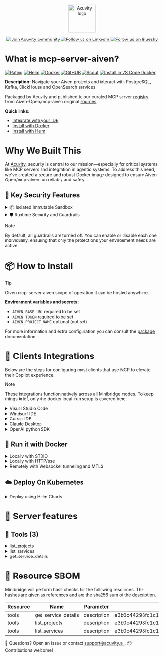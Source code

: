 <p align="center">
  <a href="https://acuvity.ai">
    <picture>
      <img src="https://mma.prnewswire.com/media/2544052/Acuvity__Logo.jpg" height="90" alt="Acuvity logo"/>
    </picture>
  </a>
</p>
<p align="center">
  <a href="https://discord.gg/BkU7fBkrNk">
    <img src="https://img.shields.io/badge/Acuvity-Join-7289DA?logo=discord&logoColor=fff" alt="Join Acuvity community" />
  </a>
<a href="https://www.linkedin.com/company/acuvity/">
    <img src="https://img.shields.io/badge/LinkedIn-Follow-7289DA" alt="Follow us on LinkedIn" />
  </a>
<a href="https://bsky.app/profile/acuvity.bsky.social">
    <img src="https://img.shields.io/badge/Bluesky-Follow-7289DA"?logo=bluesky&logoColor=fff" alt="Follow us on Bluesky" />
  </a>
</p>


# What is mcp-server-aiven?
[![Rating](https://img.shields.io/badge/F-3775A9?label=Rating)](https://docs.anthropic.com/en/docs/build-with-claude/tool-use/implement-tool-use#best-practices-for-tool-definitions)
[![Helm](https://img.shields.io/badge/1.0.0-3775A9?logo=helm&label=Charts&logoColor=fff)](https://hub.docker.com/r/acuvity/mcp-server-aiven/tags/)
[![Docker](https://img.shields.io/docker/image-size/acuvity/mcp-server-aiven/297e5bd?logo=docker&logoColor=fff&label=297e5bd)](https://hub.docker.com/r/acuvity/mcp-server-aiven)
[![GitHUB](https://img.shields.io/badge/297e5bd-3775A9?logo=github&logoColor=fff&label=Aiven-Open/mcp-aiven)](https://github.com/Aiven-Open/mcp-aiven)
[![Scout](https://img.shields.io/badge/Active-3775A9?logo=docker&logoColor=fff&label=Scout)](https://hub.docker.com/r/acuvity/mcp-server-aiven/)
[![Install in VS Code Docker](https://img.shields.io/badge/VS_Code-One_click_install-0078d7?logo=githubcopilot)](https://insiders.vscode.dev/redirect/mcp/install?name=mcp-server-aiven&config=%7B%22args%22%3A%5B%22run%22%2C%22-i%22%2C%22--rm%22%2C%22--read-only%22%2C%22-e%22%2C%22AIVEN_BASE_URL%22%2C%22-e%22%2C%22AIVEN_TOKEN%22%2C%22docker.io%2Facuvity%2Fmcp-server-aiven%3A297e5bd%22%5D%2C%22command%22%3A%22docker%22%7D)

**Description:** Navigate your Aiven projects and interact with PostgreSQL, Kafka, ClickHouse and OpenSearch services

Packaged by Acuvity and published to our curated MCP server [registry](https://mcp.acuvity.ai) from Aiven-Open/mcp-aiven original [sources](https://github.com/Aiven-Open/mcp-aiven).

**Quick links:**

- [Integrate with your IDE](https://github.com/acuvity/mcp-servers-registry/blob/main/mcp-server-aiven/docker/README.md#-clients-integrations)
- [Install with Docker](https://github.com/acuvity/mcp-servers-registry/tree/main/mcp-server-aiven/docker/README.md#-run-it-with-docker)
- [Install with Helm](https://github.com/acuvity/mcp-servers-registry/tree/main/mcp-server-aiven/charts/mcp-server-aiven/README.md#how-to-install)

# Why We Built This

At [Acuvity](https://acuvity.ai), security is central to our mission—especially for critical systems like MCP servers and integration in agentic systems.
To address this need, we've created a secure and robust Docker image designed to ensure Aiven-Open/mcp-aiven run reliably and safely.

## 🔐 Key Security Features

<details>
<summary>📦 Isolated Immutable Sandbox </summary>

- **Isolated Execution**: All tools run within secure, containerized sandboxes to enforce process isolation and prevent lateral movement.
- **Non-root by Default**: Enforces least-privilege principles, minimizing the impact of potential security breaches.
- **Read-only Filesystem**: Ensures runtime immutability, preventing unauthorized modification.
- **Version Pinning**: Guarantees consistency and reproducibility across deployments by locking tool and dependency versions.
- **CVE Scanning**: Continuously scans images for known vulnerabilities using [Docker Scout](https://docs.docker.com/scout/) to support proactive mitigation.
- **SBOM & Provenance**: Delivers full supply chain transparency by embedding metadata and traceable build information."
</details>

<details>
<summary>🛡️ Runtime Security and Guardrails</summary>

**Minibridge Integration**: [Minibridge](https://github.com/acuvity/minibridge) establishes secure Agent-to-MCP connectivity, supports Rego/HTTP-based policy enforcement 🕵️, and simplifies orchestration.

The [ARC](https://github.com/acuvity/mcp-servers-registry/tree/main) container includes a [built-in Rego policy](https://github.com/acuvity/mcp-servers-registry/tree/main/mcp-server-aiven/docker/policy.rego) that enables a set of runtime "guardrails"" to help enforce security, privacy, and correct usage of your services. Below is an overview of each guardrail provided.

### 🔒 Resource Integrity

**Mitigates MCP Rug Pull Attacks**

* **Goal:** Protect users from malicious tool description changes after initial approval, preventing post-installation manipulation or deception.
* **Mechanism:** Locks tool descriptions upon client approval and verifies their integrity before execution. Any modification to the description triggers a security violation, blocking unauthorized changes from server-side updates.

### 🛡️ Guardrails

#### Covert Instruction Detection

Monitors incoming requests for hidden or obfuscated directives that could alter policy behavior.

* **Goal:** Stop attackers from slipping unnoticed commands or payloads into otherwise harmless data.
* **Mechanism:** Applies a library of regex patterns and binary‐encoding checks to the full request body. If any pattern matches a known covert channel (e.g., steganographic markers, hidden HTML tags, escape-sequence tricks), the request is rejected.

#### Sensitive Pattern Detection

Block user-defined sensitive data patterns (credential paths, filesystem references).

* **Goal:** Block accidental or malicious inclusion of sensitive information that violates data-handling rules.
* **Mechanism:** Runs a curated set of regexes against all payloads and tool descriptions—matching patterns such as `.env` files, RSA key paths, directory traversal sequences.

#### Shadowing Pattern Detection

Detects and blocks "shadowing" attacks, where a malicious MCP server sneaks hidden directives into its own tool descriptions to hijack or override the behavior of other, trusted tools.

* **Goal:** Stop a rogue server from poisoning the agent’s logic by embedding instructions that alter how a different server’s tools operate (e.g., forcing all emails to go to an attacker’s address even when the user calls a separate `send_email` tool).
* **Mechanism:** During policy load, each tool description is scanned for cross‐tool override patterns—such as `<IMPORTANT>` sections referencing other tool names, hidden side‐effects, or directives that apply to a different server’s API. Any description that attempts to shadow or extend instructions for a tool outside its own namespace triggers a policy violation and is rejected.

#### Schema Misuse Prevention

Enforces strict adherence to MCP input schemas.

* **Goal:** Prevent malformed or unexpected fields from bypassing validations, causing runtime errors, or enabling injections.
* **Mechanism:** Compares each incoming JSON object against the declared schema (required properties, allowed keys, types). Any extra, missing, or mistyped field triggers an immediate policy violation.

#### Cross-Origin Tool Access

Controls whether tools may invoke tools or services from external origins.

* **Goal:** Prevent untrusted or out-of-scope services from being called.
* **Mechanism:** Examines tool invocation requests and outgoing calls, verifying each target against an allowlist of approved domains or service names. Calls to any non-approved origin are blocked.

#### Secrets Redaction

Automatically masks sensitive values so they never appear in logs or responses.

* **Goal:** Ensure that API keys, tokens, passwords, and other credentials cannot leak in plaintext.
* **Mechanism:** Scans every text output for known secret formats (e.g., AWS keys, GitHub PATs, JWTs). Matches are replaced with `[REDACTED]` before the response is sent or recorded.

These controls ensure robust runtime integrity, prevent unauthorized behavior, and provide a foundation for secure-by-design system operations.

### Enable guardrails

To activate guardrails in your Docker containers, define the `GUARDRAILS` environment variable with the protections you need.

| Guardrail                        | Summary                                                                 |
|----------------------------------|-------------------------------------------------------------------------|
| `covert-instruction-detection`   | Detects hidden or obfuscated directives in requests.                    |
| `sensitive-pattern-detection`    | Flags patterns suggesting sensitive data or filesystem exposure.        |
| `shadowing-pattern-detection`    | Identifies tool descriptions that override or influence others.         |
| `schema-misuse-prevention`       | Enforces strict schema compliance on input data.                        |
| `cross-origin-tool-access`       | Controls calls to external services or APIs.                            |
| `secrets-redaction`              | Prevents exposure of credentials or sensitive values.                   |

Example: add `-e GUARDRAILS="secrets-redaction sensitive-pattern-detection"` to enable those guardrails.

## 🔒 Basic Authentication via Shared Secret

Provides a lightweight auth layer using a single shared token.

* **Mechanism:** Expects clients to send an `Authorization` header with the predefined secret.
* **Use Case:** Quickly lock down your endpoint in development or simple internal deployments—no complex OAuth/OIDC setup required.

To turn on Basic Authentication, define `BASIC_AUTH_SECRET` environment variable with a shared secret.

Example: add `-e BASIC_AUTH_SECRET="supersecret"` to enable the basic authentication.

> While basic auth will protect against unauthorized access, you should use it only in controlled environment,
> rotate credentials frequently and **always** use TLS.

</details>

> [!NOTE]
> By default, all guardrails are turned off. You can enable or disable each one individually, ensuring that only the protections your environment needs are active.


# 📦 How to Install


> [!TIP]
> Given mcp-server-aiven scope of operation it can be hosted anywhere.

**Environment variables and secrets:**
  - `AIVEN_BASE_URL` required to be set
  - `AIVEN_TOKEN` required to be set
  - `AIVEN_PROJECT_NAME` optional (not set)

For more information and extra configuration you can consult the [package](https://github.com/Aiven-Open/mcp-aiven) documentation.

# 🧰 Clients Integrations

Below are the steps for configuring most clients that use MCP to elevate their Copilot experience.

> [!NOTE]
> These integrations function natively across all Minibridge modes.
> To keep things brief, only the docker local-run setup is covered here.

<details>
<summary>Visual Studio Code</summary>

To get started immediately, you can use the "one-click" link below:

[![Install in VS Code Docker](https://img.shields.io/badge/VS_Code-One_click_install-0078d7?logo=githubcopilot)](https://insiders.vscode.dev/redirect/mcp/install?name=mcp-server-aiven&config=%7B%22args%22%3A%5B%22run%22%2C%22-i%22%2C%22--rm%22%2C%22--read-only%22%2C%22-e%22%2C%22AIVEN_BASE_URL%22%2C%22-e%22%2C%22AIVEN_TOKEN%22%2C%22docker.io%2Facuvity%2Fmcp-server-aiven%3A297e5bd%22%5D%2C%22command%22%3A%22docker%22%7D)

## Global scope

Press `ctrl + shift + p` and type `Preferences: Open User Settings JSON` to add the following section:

```json
{
  "mcp": {
    "servers": {
      "acuvity-mcp-server-aiven": {
        "env": {
          "AIVEN_BASE_URL": "TO_BE_SET",
          "AIVEN_TOKEN": "TO_BE_SET"
        },
        "command": "docker",
        "args": [
          "run",
          "-i",
          "--rm",
          "--read-only",
          "-e",
          "AIVEN_BASE_URL",
          "-e",
          "AIVEN_TOKEN",
          "docker.io/acuvity/mcp-server-aiven:297e5bd"
        ]
      }
    }
  }
}
```

## Workspace scope

In your workspace create a file called `.vscode/mcp.json` and add the following section:

```json
{
  "servers": {
    "acuvity-mcp-server-aiven": {
      "env": {
        "AIVEN_BASE_URL": "TO_BE_SET",
        "AIVEN_TOKEN": "TO_BE_SET"
      },
      "command": "docker",
      "args": [
        "run",
        "-i",
        "--rm",
        "--read-only",
        "-e",
        "AIVEN_BASE_URL",
        "-e",
        "AIVEN_TOKEN",
        "docker.io/acuvity/mcp-server-aiven:297e5bd"
      ]
    }
  }
}
```

> To pass secrets you should use the `promptString` input type described in the [Visual Studio Code documentation](https://code.visualstudio.com/docs/copilot/chat/mcp-servers).

</details>

<details>
<summary>Windsurf IDE</summary>

In `~/.codeium/windsurf/mcp_config.json` add the following section:

```json
{
  "mcpServers": {
    "acuvity-mcp-server-aiven": {
      "env": {
        "AIVEN_BASE_URL": "TO_BE_SET",
        "AIVEN_TOKEN": "TO_BE_SET"
      },
      "command": "docker",
      "args": [
        "run",
        "-i",
        "--rm",
        "--read-only",
        "-e",
        "AIVEN_BASE_URL",
        "-e",
        "AIVEN_TOKEN",
        "docker.io/acuvity/mcp-server-aiven:297e5bd"
      ]
    }
  }
}
```

See [Windsurf documentation](https://docs.windsurf.com/windsurf/mcp) for more info.

</details>

<details>
<summary>Cursor IDE</summary>

Add the following JSON block to your mcp configuration file:
- `~/.cursor/mcp.json` for global scope
- `.cursor/mcp.json` for project scope

```json
{
  "mcpServers": {
    "acuvity-mcp-server-aiven": {
      "env": {
        "AIVEN_BASE_URL": "TO_BE_SET",
        "AIVEN_TOKEN": "TO_BE_SET"
      },
      "command": "docker",
      "args": [
        "run",
        "-i",
        "--rm",
        "--read-only",
        "-e",
        "AIVEN_BASE_URL",
        "-e",
        "AIVEN_TOKEN",
        "docker.io/acuvity/mcp-server-aiven:297e5bd"
      ]
    }
  }
}
```

See [cursor documentation](https://docs.cursor.com/context/model-context-protocol) for more information.

</details>
<details>

<summary>Claude Desktop</summary>

In the `claude_desktop_config.json` configuration file add the following section:

```json
{
  "mcpServers": {
    "acuvity-mcp-server-aiven": {
      "env": {
        "AIVEN_BASE_URL": "TO_BE_SET",
        "AIVEN_TOKEN": "TO_BE_SET"
      },
      "command": "docker",
      "args": [
        "run",
        "-i",
        "--rm",
        "--read-only",
        "-e",
        "AIVEN_BASE_URL",
        "-e",
        "AIVEN_TOKEN",
        "docker.io/acuvity/mcp-server-aiven:297e5bd"
      ]
    }
  }
}
```

See [Anthropic documentation](https://docs.anthropic.com/en/docs/agents-and-tools/mcp) for more information.
</details>

<details>
<summary>OpenAI python SDK</summary>

## Running locally

```python
async with MCPServerStdio(
    params={
        "env": {"AIVEN_BASE_URL":"TO_BE_SET","AIVEN_TOKEN":"TO_BE_SET"},
        "command": "docker",
        "args": ["run","-i","--rm","--read-only","-e","AIVEN_BASE_URL","-e","AIVEN_TOKEN","docker.io/acuvity/mcp-server-aiven:297e5bd"]
    }
) as server:
    tools = await server.list_tools()
```

## Running remotely

```python
async with MCPServerSse(
    params={
        "url": "http://<ip>:<port>/sse",
    }
) as server:
    tools = await server.list_tools()
```

See [OpenAI Agents SDK docs](https://openai.github.io/openai-agents-python/mcp/) for more info.

</details>

## 🐳 Run it with Docker

<details>
<summary>Locally with STDIO</summary>

In your client configuration set:

- command: `docker`
- arguments: `run -i --rm --read-only -e AIVEN_BASE_URL -e AIVEN_TOKEN docker.io/acuvity/mcp-server-aiven:297e5bd`

</details>

<details>
<summary>Locally with HTTP/sse</summary>

Simply run as:

```console
docker run -it -p 8000:8000 --rm --read-only -e AIVEN_BASE_URL -e AIVEN_TOKEN docker.io/acuvity/mcp-server-aiven:297e5bd
```

Then on your application/client, you can configure to use it like:

```json
{
  "mcpServers": {
    "acuvity-mcp-server-aiven": {
      "url": "http://localhost:8000/sse"
    }
  }
}
```

You might have to use different ports for different tools.

</details>

<details>
<summary>Remotely with Websocket tunneling and MTLS </summary>

> This section assume you are familiar with TLS and certificates and will require:
> - a server certificate with proper DNS/IP field matching your tool deployment.
> - a client-ca used to sign client certificates

1. Start the server in `backend` mode
 - add an environment variable like `-e MINIBRIDGE_MODE=backend`
 - add the TLS certificates (recommended) through a volume let's say `/certs` ex (`-v $PWD/certs:/certs`)
 - instruct minibridge to use those certs with
   - `-e MINIBRIDGE_TLS_SERVER_CERT=/certs/server-cert.pem`
   - `-e MINIBRIDGE_TLS_SERVER_KEY=/certs/server-key.pem`
   - `-e MINIBRIDGE_TLS_SERVER_KEY_PASS=optional`
   - `-e MINIBRIDGE_TLS_SERVER_CLIENT_CA=/certs/client-ca.pem`

2. Start `minibridge` locally in frontend mode:
  - Get [minibridge](https://github.com/acuvity/minibridge) binary for your OS.

In your client configuration, Minibridge works like any other STDIO command.

Example for Claude Desktop:

```json
{
  "mcpServers": {
    "acuvity-mcp-server-aiven": {
      "command": "minibridge",
      "args": ["frontend", "--backend", "wss://<remote-url>:8000/ws", "--tls-client-backend-ca", "/path/to/ca/that/signed/the/server-cert.pem/ca.pem", "--tls-client-cert", "/path/to/client-cert.pem", "--tls-client-key", "/path/to/client-key.pem"]
    }
  }
}
```

That's it.

Minibridge offers a host of additional features. For step-by-step guidance, please visit the wiki. And if anything’s unclear, don’t hesitate to reach out!

</details>

## ☁️ Deploy On Kubernetes

<details>
<summary>Deploy using Helm Charts</summary>

### Chart settings requirements

This chart requires some mandatory information to be installed.

**Mandatory Secrets**:
  - `AIVEN_TOKEN` secret to be set as secrets.AIVEN_TOKEN either by `.value` or from existing with `.valueFrom`

**Mandatory Environment variables**:
  - `AIVEN_BASE_URL` environment variable to be set by env.AIVEN_BASE_URL

**Optional Environment variables**:
  - `AIVEN_PROJECT_NAME=""` environment variable can be changed with env.AIVEN_PROJECT_NAME=""

### How to install

You can inspect the chart `README`:

```console
helm show readme oci://docker.io/acuvity/mcp-server-aiven --version 1.0.0
````

You can inspect the values that you can configure:

```console
helm show values oci://docker.io/acuvity/mcp-server-aiven --version 1.0.0
````

Install with helm

```console
helm install mcp-server-aiven oci://docker.io/acuvity/mcp-server-aiven --version 1.0.0
```

From there your MCP server mcp-server-aiven will be reachable by default through `http/sse` from inside the cluster using the Kubernetes Service `mcp-server-aiven` on port `8000` by default. You can change that by looking at the `service` section of the `values.yaml` file.

### How to Monitor

The deployment will create a Kubernetes service with a `healthPort`, that is used for liveness probes and readiness probes. This health port can also be used by the monitoring stack of your choice and exposes metrics under the `/metrics` path.

See full charts [Readme](https://github.com/acuvity/mcp-servers-registry/tree/main/mcp-server-aiven/charts/mcp-server-aiven/README.md) for more details about settings and runtime security including guardrails activation.

</details>

# 🧠 Server features

## 🧰 Tools (3)
<details>
<summary>list_projects</summary>

**Description**:

```
Not set, but really should be.
```

**Parameter**:

| Name | Type | Description | Required? |
|-----------|------|-------------|-----------|
</details>
<details>
<summary>list_services</summary>

**Description**:

```
Not set, but really should be.
```

**Parameter**:

| Name | Type | Description | Required? |
|-----------|------|-------------|-----------|
| project_name | string | not set | Yes
</details>
<details>
<summary>get_service_details</summary>

**Description**:

```
Not set, but really should be.
```

**Parameter**:

| Name | Type | Description | Required? |
|-----------|------|-------------|-----------|
| project_name | string | not set | Yes
| service_name | string | not set | Yes
</details>


# 🔐 Resource SBOM

Minibridge will perform hash checks for the following resources. The hashes are given as references and are the sha256 sum of the description.

| Resource | Name | Parameter | Hash |
|-----------|------|------|------|
| tools | get_service_details | description | e3b0c44298fc1c149afbf4c8996fb92427ae41e4649b934ca495991b7852b855 |
| tools | list_projects | description | e3b0c44298fc1c149afbf4c8996fb92427ae41e4649b934ca495991b7852b855 |
| tools | list_services | description | e3b0c44298fc1c149afbf4c8996fb92427ae41e4649b934ca495991b7852b855 |


💬 Questions? Open an issue or contact [ support@acuvity.ai ](mailto:support@acuvity.ai).
📦 Contributions welcome!
